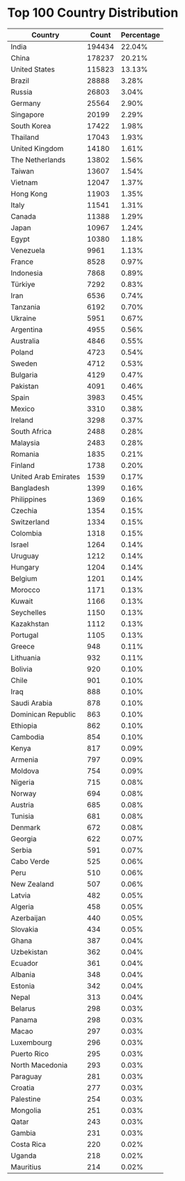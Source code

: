 # Top 100 Country Distribution
| Country | Count | Percentage |
|----|----|----|
| India | 194434 | 22.04% |
| China | 178237 | 20.21% |
| United States | 115823 | 13.13% |
| Brazil | 28888 | 3.28% |
| Russia | 26803 | 3.04% |
| Germany | 25564 | 2.90% |
| Singapore | 20199 | 2.29% |
| South Korea | 17422 | 1.98% |
| Thailand | 17043 | 1.93% |
| United Kingdom | 14180 | 1.61% |
| The Netherlands | 13802 | 1.56% |
| Taiwan | 13607 | 1.54% |
| Vietnam | 12047 | 1.37% |
| Hong Kong | 11903 | 1.35% |
| Italy | 11541 | 1.31% |
| Canada | 11388 | 1.29% |
| Japan | 10967 | 1.24% |
| Egypt | 10380 | 1.18% |
| Venezuela | 9961 | 1.13% |
| France | 8528 | 0.97% |
| Indonesia | 7868 | 0.89% |
| Türkiye | 7292 | 0.83% |
| Iran | 6536 | 0.74% |
| Tanzania | 6192 | 0.70% |
| Ukraine | 5951 | 0.67% |
| Argentina | 4955 | 0.56% |
| Australia | 4846 | 0.55% |
| Poland | 4723 | 0.54% |
| Sweden | 4712 | 0.53% |
| Bulgaria | 4129 | 0.47% |
| Pakistan | 4091 | 0.46% |
| Spain | 3983 | 0.45% |
| Mexico | 3310 | 0.38% |
| Ireland | 3298 | 0.37% |
| South Africa | 2488 | 0.28% |
| Malaysia | 2483 | 0.28% |
| Romania | 1835 | 0.21% |
| Finland | 1738 | 0.20% |
| United Arab Emirates | 1539 | 0.17% |
| Bangladesh | 1399 | 0.16% |
| Philippines | 1369 | 0.16% |
| Czechia | 1354 | 0.15% |
| Switzerland | 1334 | 0.15% |
| Colombia | 1318 | 0.15% |
| Israel | 1264 | 0.14% |
| Uruguay | 1212 | 0.14% |
| Hungary | 1204 | 0.14% |
| Belgium | 1201 | 0.14% |
| Morocco | 1171 | 0.13% |
| Kuwait | 1166 | 0.13% |
| Seychelles | 1150 | 0.13% |
| Kazakhstan | 1112 | 0.13% |
| Portugal | 1105 | 0.13% |
| Greece | 948 | 0.11% |
| Lithuania | 932 | 0.11% |
| Bolivia | 920 | 0.10% |
| Chile | 901 | 0.10% |
| Iraq | 888 | 0.10% |
| Saudi Arabia | 878 | 0.10% |
| Dominican Republic | 863 | 0.10% |
| Ethiopia | 862 | 0.10% |
| Cambodia | 854 | 0.10% |
| Kenya | 817 | 0.09% |
| Armenia | 797 | 0.09% |
| Moldova | 754 | 0.09% |
| Nigeria | 715 | 0.08% |
| Norway | 694 | 0.08% |
| Austria | 685 | 0.08% |
| Tunisia | 681 | 0.08% |
| Denmark | 672 | 0.08% |
| Georgia | 622 | 0.07% |
| Serbia | 591 | 0.07% |
| Cabo Verde | 525 | 0.06% |
| Peru | 510 | 0.06% |
| New Zealand | 507 | 0.06% |
| Latvia | 482 | 0.05% |
| Algeria | 458 | 0.05% |
| Azerbaijan | 440 | 0.05% |
| Slovakia | 434 | 0.05% |
| Ghana | 387 | 0.04% |
| Uzbekistan | 362 | 0.04% |
| Ecuador | 361 | 0.04% |
| Albania | 348 | 0.04% |
| Estonia | 342 | 0.04% |
| Nepal | 313 | 0.04% |
| Belarus | 298 | 0.03% |
| Panama | 298 | 0.03% |
| Macao | 297 | 0.03% |
| Luxembourg | 296 | 0.03% |
| Puerto Rico | 295 | 0.03% |
| North Macedonia | 293 | 0.03% |
| Paraguay | 281 | 0.03% |
| Croatia | 277 | 0.03% |
| Palestine | 254 | 0.03% |
| Mongolia | 251 | 0.03% |
| Qatar | 243 | 0.03% |
| Gambia | 231 | 0.03% |
| Costa Rica | 220 | 0.02% |
| Uganda | 218 | 0.02% |
| Mauritius | 214 | 0.02% |
